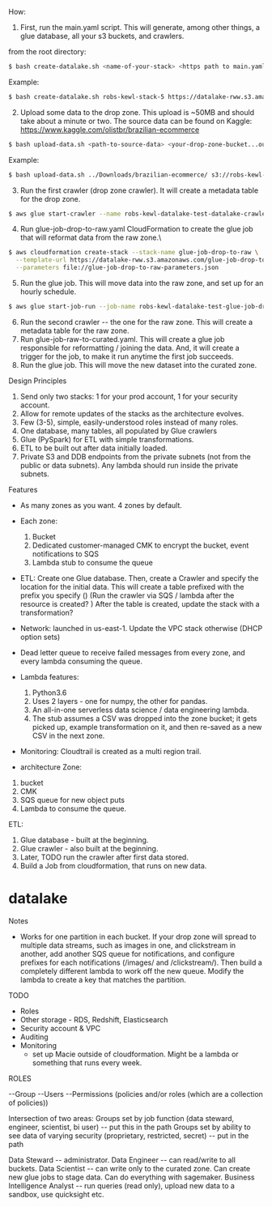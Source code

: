 How:
1. First, run the main.yaml script. This will generate, among other things, a glue database, all your s3 buckets, and crawlers.

from the root directory:
```bash
$ bash create-datalake.sh <name-of-your-stack> <https path to main.yaml>
```

Example:
```bash
$ bash create-datalake.sh robs-kewl-stack-5 https://datalake-rww.s3.amazonaws.com/main.yaml
```

2. Upload some data to the drop zone. This upload is ~50MB and should take about a minute or two.
The source data can be found on Kaggle: https://www.kaggle.com/olistbr/brazilian-ecommerce
```bash
$ bash upload-data.sh <path-to-source-data> <your-drop-zone-bucket...output from the main.yaml stack>
```

Example:
```bash
$ bash upload-data.sh ../Downloads/brazilian-ecommerce/ s3://robs-kewl-datalake-test-drop-773548596459/
```

3. Run the first crawler (drop zone crawler). It will create a metadata table for the drop zone.
```bash
$ aws glue start-crawler --name robs-kewl-datalake-test-datalake-crawler-dropzone
```

4. Run glue-job-drop-to-raw.yaml CloudFormation to create the glue job that will reformat data from the raw zone.\
```bash
$ aws cloudformation create-stack --stack-name glue-job-drop-to-raw \
  --template-url https://datalake-rww.s3.amazonaws.com/glue-job-drop-to-raw.yaml \
  --parameters file://glue-job-drop-to-raw-parameters.json
```

5. Run the glue job. This will move data into the raw zone, and set up for an hourly schedule.
```bash
$ aws glue start-job-run --job-name robs-kewl-datalake-test-glue-job-drop-to-raw
```

6. Run the second crawler -- the one for the raw zone. This will create a metadata table for the raw zone.
7. Run glue-job-raw-to-curated.yaml. This will create a glue job responsible for reformatting / joining the data. And, it will create a trigger for the job, to make it run anytime the first job succeeds.
8. Run the glue job. This will move the new dataset into the curated zone.

Design Principles
1. Send only two stacks: 1 for your prod account, 1 for your security account.
2. Allow for remote updates of the stacks as the architecture evolves.
3. Few (3-5), simple, easily-understood roles instead of many roles.
4. One database, many tables, all populated by Glue crawlers
5. Glue (PySpark) for ETL with simple transformations.
6. ETL to be built out after data initially loaded.
7. Private S3 and DDB endpoints from the private subnets (not from the public or data subnets). Any lambda should run inside the private subnets.

Features
* As many zones as you want. 4 zones by default.
* Each zone:
  1. Bucket
  2. Dedicated customer-managed CMK to encrypt the bucket, event notifications to SQS
  3. Lambda stub to consume the queue
* ETL:
  Create one Glue database.
  Then, create a Crawler and specify the location for the initial data. This will create a table prefixed with the prefix you specify ()
  (Run the crawler via SQS / lambda after the resource is created? )
  After the table is created, update the stack with a transformation?
* Network: launched in us-east-1. Update the VPC stack otherwise (DHCP option sets)

* Dead letter queue to receive failed messages from every zone, and every lambda consuming the queue.

* Lambda features:
  1. Python3.6
  2. Uses 2 layers - one for numpy, the other for pandas.
  3. An all-in-one serverless data science / data engineering lambda.
  4. The stub assumes a CSV was dropped into the zone bucket; it gets picked up, example transformation on it, and then re-saved as a new CSV in the next zone.

* Monitoring:
Cloudtrail is created as a multi region trail.


* architecture
Zone:
1. bucket
2. CMK
3. SQS queue for new object puts
4. Lambda to consume the queue.

ETL:
1. Glue database - built at the beginning.
2. Glue crawler - also built at the beginning.
3. Later, TODO run the crawler after first data stored.
4. Build a Job from cloudformation, that runs on new data.

# datalake
Notes
* Works for one partition in each bucket. If your drop zone will spread to multiple data streams, such as images in one, and clickstream in another, add another SQS queue for notifications, and configure prefixes for each notifications (/images/ and /clickstream/). Then build a completely different lambda to work off the new queue. Modify the lambda to create a key that matches the partition.

TODO
* Roles
* Other storage - RDS, Redshift, Elasticsearch
* Security account & VPC
* Auditing
* Monitoring
  * set up Macie outside of cloudformation. Might be a lambda or something that runs every week.

ROLES


--Group
  --Users
  --Permissions (policies and/or roles (which are a collection of policies))


Intersection of two areas:
Groups set by job function (data steward, engineer, scientist, bi user) -- put this in the path
Groups set by ability to see data of varying security (proprietary, restricted, secret) -- put in the path

Data Steward -- administrator.
Data Engineer -- can read/write to all buckets.
Data Scientist -- can write only to the curated zone. Can create new glue jobs to stage data. Can do everything with sagemaker.
Business Intelligence Analyst -- run queries (read only), upload new data to a sandbox, use quicksight etc.
